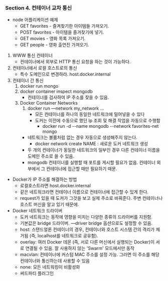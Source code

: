 ### Section 4. 컨테이너 교차 통신

- node 어플리케이션 예제
  - GET favorites - 즐겨찾기한 아이템들 가져오기.
  - POST favorites - 아이템을 즐겨찾기에 넣기.
  - GET movies - 영화 목록 가져오기.
  - GET people - 영화 출연진 가져오기.

1. WWW 통신 컨테이너
   - 컨테이너에서 외부로 HTTP 통신 요청을 하는 것이 가능하다.
2. 컨테이너에서 로컬 호스트로의 통신
   - 특수 도메인으로 변경하라. host.docker.internal
3. 컨테이너 간 통신
   1. docker run mongo
   2. docker container inspect mongodb
      - 컨테이너를 검사하여 IP 주소를 찾을 수 있음.
   3. Docker Container Networks
      1. docker run —network my_network …
         - 모든 컨테이너를 하나의 동일한 네트워크에 밀어넣을 수 있다
         - 도커는 이전에 수동으로 했던 Ip 조회 및 해결 작업을 자동으로 수행함
           - docker run -d --name mongodb --network favorites-net mongo
      - 네트워크는 볼륨처럼 없는 경우 자동으로 생성해주지 않는다.
        - docker network create NAME : 새로운 도커 네트워크 생성
      - 두 개의 컨테이너가 동일한 네트워크의 일부인 경우 다른 컨테이너 이름을 도메인 주소로 쓸 수 있음.
      - mongodb 컨테이너를 실행할 때 포트를 게시할 필요가 없음. 컨테이너 외부에서 그 컨테이너에 접근할 때만 필요하기 때문.

- Docker가 IP 주소를 해결하는 방법
  - 로컬호스트라면 host.docker.internal
  - 같은 네트워크라면 컨테이너 이름으로 컨테이너에 접근할 수 있게 한다.
  - request가 있을 때 도커가 그것을 보고 실제 주소로 바꿔준다. 주변 컨테이너나 호스트 머신을 알고 있기 때문에.
- Docker 네트워크 드라이버
  - 도커 네트워크는 동작에 영향을 미치는 다양한 종류의 드라이버를 지원함.
  - 기본값은 bridge 드라이버. —driver bridge 옵션으로도 설정할 수 있음.
  - host: 스탠드얼론 컨테이너의 경우, 컨테이너와 호스트 시스템 간의 격리가 제거됨 (즉, localhost를 네트워크로 공유함).
  - overlay: 여러 Docker 데몬 (즉, 서로 다른 머신에서 실행되는 Docker)이 서로 연결될 수 있음. 잘 사용하지 않는 'Swarm' 모드에서만 동작
  - macvlan: 컨테이너에 커스텀 MAC 주소를 설정 가능. 그러면 이 주소를 해당 컨테이너와 통신하는데 사용할 수 있음
  - none: 모든 네트워킹이 비활성화
  - 써드파티 플러그인
